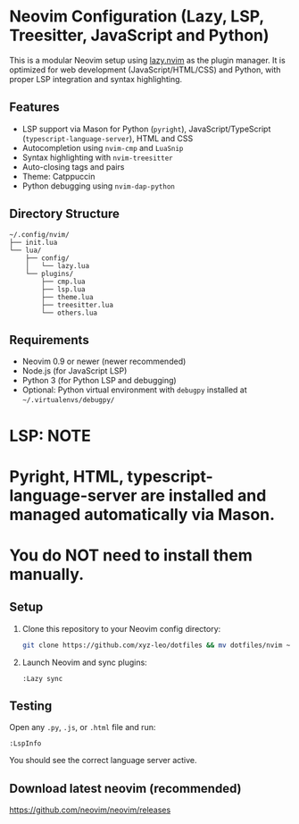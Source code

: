 # Neovim Configuration (Lazy, LSP, Treesitter, JavaScript and Python)

This is a modular Neovim setup using [lazy.nvim](https://github.com/folke/lazy.nvim) as the plugin manager. It is optimized for web development (JavaScript/HTML/CSS) and Python, with proper LSP integration and syntax highlighting.

## Features

- LSP support via Mason for Python (`pyright`), JavaScript/TypeScript (`typescript-language-server`), HTML and CSS
- Autocompletion using `nvim-cmp` and `LuaSnip`
- Syntax highlighting with `nvim-treesitter`
- Auto-closing tags and pairs
- Theme: Catppuccin
- Python debugging using `nvim-dap-python`

## Directory Structure

```
~/.config/nvim/
├── init.lua
└── lua/
    ├── config/
    │   └── lazy.lua
    └── plugins/
        ├── cmp.lua
        ├── lsp.lua
        ├── theme.lua
        ├── treesitter.lua
        └── others.lua
```

## Requirements

- Neovim 0.9 or newer (newer recommended)
- Node.js (for JavaScript LSP)
- Python 3 (for Python LSP and debugging)
- Optional: Python virtual environment with `debugpy` installed at `~/.virtualenvs/debugpy/`

# LSP: NOTE
# Pyright, HTML, typescript-language-server are installed and managed automatically via Mason.
# You do NOT need to install them manually.

## Setup

1. Clone this repository to your Neovim config directory:
   ```bash
   git clone https://github.com/xyz-leo/dotfiles && mv dotfiles/nvim ~/.config/nvim
   ```

2. Launch Neovim and sync plugins:
   ```nvim
   :Lazy sync
   ```


## Testing

Open any `.py`, `.js`, or `.html` file and run:

```nvim
:LspInfo
```

You should see the correct language server active.

## Download latest neovim (recommended)
https://github.com/neovim/neovim/releases
